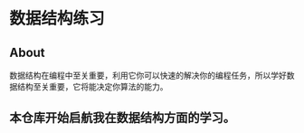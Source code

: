 # 数据结构练习

## About

数据结构在编程中至关重要，利用它你可以快速的解决你的编程任务，所以学好数据结构至关重要，它将能决定你算法的能力。

## 本仓库开始启航我在数据结构方面的学习。
